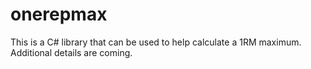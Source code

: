 # onerepmax
This is a C# library that can be used to help calculate a 1RM maximum. Additional details are coming.

